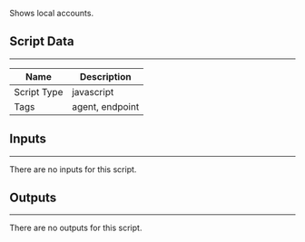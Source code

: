 Shows local accounts.

## Script Data

---

| **Name** | **Description** |
| --- | --- |
| Script Type | javascript |
| Tags | agent, endpoint |


## Inputs

---
There are no inputs for this script.

## Outputs

---
There are no outputs for this script.
